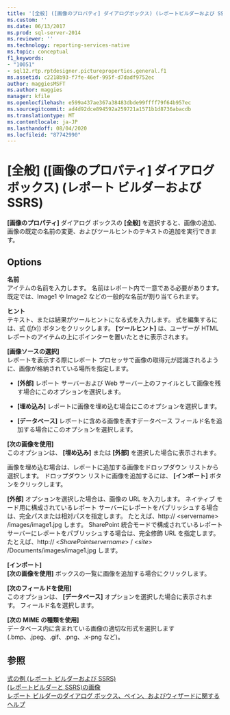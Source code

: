```yaml
---
title: '[全般] ([画像のプロパティ] ダイアログボックス) (レポートビルダーおよび SSRS) |Microsoft Docs'
ms.custom: ''
ms.date: 06/13/2017
ms.prod: sql-server-2014
ms.reviewer: ''
ms.technology: reporting-services-native
ms.topic: conceptual
f1_keywords:
- "10051"
- sql12.rtp.rptdesigner.pictureproperties.general.f1
ms.assetid: c2218b93-f7fe-46ef-995f-d7dadf9752ec
author: maggiesMSFT
ms.author: maggies
manager: kfile
ms.openlocfilehash: e599a437ae367a38483dbde99ffff79f64b957ec
ms.sourcegitcommit: ad4d92dce894592a259721a1571b1d8736abacdb
ms.translationtype: MT
ms.contentlocale: ja-JP
ms.lasthandoff: 08/04/2020
ms.locfileid: "87742990"
---
```

# <a name="image-properties-dialog-box-general-report-builder-and-ssrs"></a>[全般] ([画像のプロパティ] ダイアログ ボックス) (レポート ビルダーおよび SSRS)
  **[画像のプロパティ]** ダイアログ ボックスの **[全般]** を選択すると、画像の追加、画像の既定の名前の変更、およびツールヒントのテキストの追加を実行できます。  
  
## <a name="options"></a>Options  
 **名前**  
 アイテムの名前を入力します。 名前はレポート内で一意である必要があります。 既定では、Image1 や Image2 などの一般的な名前が割り当てられます。  
  
 **ヒント**  
 テキスト、または結果がツールヒントになる式を入力します。 式を編集するには、式 ([*fx*]) ボタンをクリックします。 **[ツールヒント]** は、ユーザーが HTML レポートのアイテムの上にポインターを置いたときに表示されます。  
  
 **[画像ソースの選択]**  
 レポートを表示する際にレポート プロセッサで画像の取得元が認識されるように、画像が格納されている場所を指定します。  
  
-   **[外部]** レポート サーバーおよび Web サーバー上のファイルとして画像を残す場合にこのオプションを選択します。  
  
-   **[埋め込み]** レポートに画像を埋め込む場合にこのオプションを選択します。  
  
-   **[データベース]** レポートに含める画像を表すデータベース フィールド名を追加する場合にこのオプションを選択します。  
  
 **[次の画像を使用]**  
 このオプションは、 **[埋め込み]** または **[外部]** を選択した場合に表示されます。  
  
 画像を埋め込む場合は、レポートに追加する画像をドロップダウン リストから選択します。 ドロップダウン リストに画像を追加するには、 **[インポート]** ボタンをクリックします。  
  
 **[外部]** オプションを選択した場合は、画像の URL を入力します。 ネイティブ モード用に構成されているレポート サーバーにレポートをパブリッシュする場合は、完全パスまたは相対パスを指定します。 たとえば、http:// \<servername> /images/image1.jpg します。 SharePoint 統合モードで構成されているレポート サーバーにレポートをパブリッシュする場合は、完全修飾 URL を指定します。 たとえば、http:// \<*SharePointservername*> / \<*site*> /Documents/images/image1.jpg します。  
  
 **[インポート]**  
 **[次の画像を使用]** ボックスの一覧に画像を追加する場合にクリックします。  
  
 **[次のフィールドを使用]**  
 このオプションは、 **[データベース]** オプションを選択した場合に表示されます。 フィールド名を選択します。  
  
 **[次の MIME の種類を使用]**  
 データベース内に含まれている画像の適切な形式を選択します (.bmp、.jpeg、.gif、.png、.x-png など)。  
  
## <a name="see-also"></a>参照  
 [式の例 (レポート ビルダーおよび SSRS)](report-design/expression-examples-report-builder-and-ssrs.md)   
 [&#40;レポートビルダーと SSRS&#41;の画像](report-design/images-report-builder-and-ssrs.md)   
 [レポート ビルダーのダイアログ ボックス、ペイン、およびウィザードに関するヘルプ](../../2014/reporting-services/report-builder-help-for-dialog-boxes-panes-and-wizards.md)  
  
  
